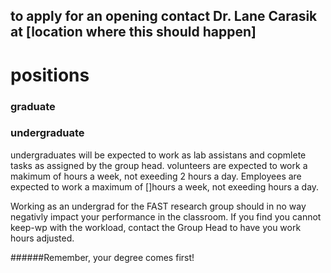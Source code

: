 ## to apply for an opening contact Dr. Lane Carasik at [location where this should happen]
# positions
### graduate
### undergraduate

undergraduates will be expected to work as lab assistans and copmlete tasks as assigned by the group head.  volunteers are expected to work a makimum of hours a week, not exeeding 2 hours a day. Employees are expected to work a maximum of []hours a week, not exeeding hours a day.

Working as an undergrad for the FAST research group should in no way negativly impact your performance in the classroom. If you find you cannot keep-wp with the workload, contact the Group Head to have you work hours adjusted.

######Remember, your degree comes first!

